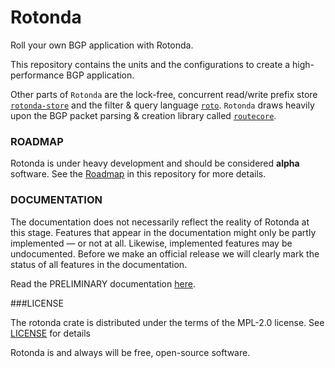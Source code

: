 # Rotonda

Roll your own BGP application with Rotonda. 

This repository contains the units and the configurations to create a high-performance BGP application.

Other parts of `Rotonda` are the lock-free, concurrent read/write prefix store [`rotonda-store`](https://github.com/NLnetLabs/rotonda-store) and the filter & query language [`roto`](https://github.com/NLnetLabs/roto). `Rotonda` draws heavily upon the BGP packet parsing & creation library called [`routecore`](https://github.com/NLnetLabs/routecore).

### ROADMAP

Rotonda is under heavy development and should be considered **alpha** software. See the [Roadmap](ROADMAP.md) in this repository for more details.

### DOCUMENTATION

The documentation does not necessarily reflect the reality of Rotonda at this stage. Features that appear in the documentation might only be partly implemented — or not at all. Likewise, implemented features may be undocumented. Before we make an official release we will clearly mark the status of all features in the documentation.

Read the PRELIMINARY documentation [here](https://rotonda.docs.nlnetlabs.nl/).

###LICENSE

The rotonda crate is distributed under the terms of the MPL-2.0 license. See [LICENSE](https://github.com/NLnetLabs/rotonda/blob/main/LICENSE) for details

Rotonda is and always will be free, open-source software.
